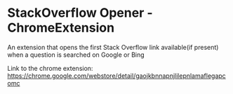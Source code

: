 # StackOverflow Opener - ChromeExtension
An extension that opens the first Stack Overflow link available(if present) when a question is searched on Google or Bing

Link to the chrome extension:
https://chrome.google.com/webstore/detail/gaojkbnnapnjlilepnlamaflegapcomc
